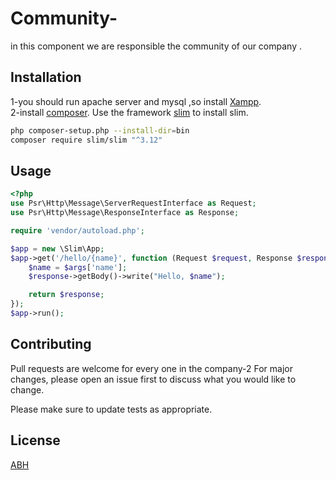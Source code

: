 # Community-

in this component we are responsible the community of our company .<br />


## Installation
1-you should run apache server and mysql ,so install [Xampp](https://www.apachefriends.org/download.html).<br />
2-install [composer](https://getcomposer.org/download/).
Use the framework [slim](http://www.slimframework.com/) to install slim.

```bash
php composer-setup.php --install-dir=bin
composer require slim/slim "^3.12"
```

## Usage

```php
<?php
use Psr\Http\Message\ServerRequestInterface as Request;
use Psr\Http\Message\ResponseInterface as Response;

require 'vendor/autoload.php';

$app = new \Slim\App;
$app->get('/hello/{name}', function (Request $request, Response $response, array $args) {
    $name = $args['name'];
    $response->getBody()->write("Hello, $name");

    return $response;
});
$app->run();
```

## Contributing
Pull requests are welcome for every one in the company-2 For major changes, please open an issue first to discuss what you would like to change.

Please make sure to update tests as appropriate.

## License
[ABH](https://www.facebook.com/youssef.ashraf.906)